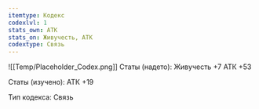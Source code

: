 ```yaml
---
itemtype: Кодекс
codexlvl: 1
stats_own: АТК
stats_on: Живучесть, АТК
codextype: Связь
---
```

![[Temp/Placeholder_Codex.png]]
Статы (надето):
Живучесть +7
АТК +53

Статы (изучено):
АТК +19

Тип кодекса: Связь
